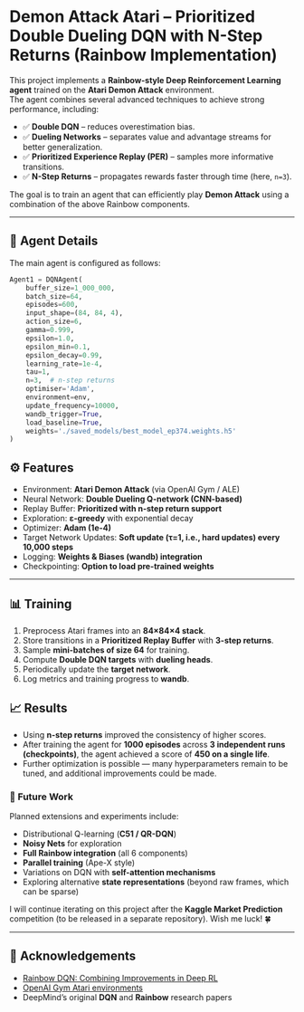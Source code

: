# Demon Attack Atari – Prioritized Double Dueling DQN with N-Step Returns (Rainbow Implementation)

This project implements a **Rainbow-style Deep Reinforcement Learning agent** trained on the **Atari Demon Attack** environment.  
The agent combines several advanced techniques to achieve strong performance, including:

- ✅ **Double DQN** – reduces overestimation bias.  
- ✅ **Dueling Networks** – separates value and advantage streams for better generalization.  
- ✅ **Prioritized Experience Replay (PER)** – samples more informative transitions.  
- ✅ **N-Step Returns** – propagates rewards faster through time (here, `n=3`).  

The goal is to train an agent that can efficiently play **Demon Attack** using a combination of the above Rainbow components.

---

## 🧩 Agent Details

The main agent is configured as follows:

```python
Agent1 = DQNAgent(
    buffer_size=1_000_000,
    batch_size=64,
    episodes=600,
    input_shape=(84, 84, 4),
    action_size=6,
    gamma=0.999,
    epsilon=1.0,
    epsilon_min=0.1,
    epsilon_decay=0.99,
    learning_rate=1e-4,
    tau=1,
    n=3,  # n-step returns
    optimiser='Adam',
    environment=env,
    update_frequency=10000,
    wandb_trigger=True,
    load_baseline=True,
    weights='./saved_models/best_model_ep374.weights.h5'
)
```
## ⚙️ Features

- Environment: **Atari Demon Attack** (via OpenAI Gym / ALE)  
- Neural Network: **Double Dueling Q-network (CNN-based)**  
- Replay Buffer: **Prioritized with n-step return support**  
- Exploration: **ε-greedy** with exponential decay  
- Optimizer: **Adam (1e-4)**  
- Target Network Updates: **Soft update (τ=1, i.e., hard updates) every 10,000 steps**  
- Logging: **Weights & Biases (wandb) integration**  
- Checkpointing: **Option to load pre-trained weights**  

---

## 📊 Training

1. Preprocess Atari frames into an **84×84×4 stack**.  
2. Store transitions in a **Prioritized Replay Buffer** with **3-step returns**.  
3. Sample **mini-batches of size 64** for training.  
4. Compute **Double DQN targets** with **dueling heads**.  
5. Periodically update the **target network**.  
6. Log metrics and training progress to **wandb**.  

## 📈 Results

- Using **n-step returns** improved the consistency of higher scores.  
- After training the agent for **1000 episodes** across **3 independent runs (checkpoints)**, the agent achieved a score of **450 on a single life**.  
- Further optimization is possible — many hyperparameters remain to be tuned, and additional improvements could be made.  

### 🚀 Future Work

Planned extensions and experiments include:

- Distributional Q-learning (**C51 / QR-DQN**)  
- **Noisy Nets** for exploration  
- **Full Rainbow integration** (all 6 components)  
- **Parallel training** (Ape-X style)  
- Variations on DQN with **self-attention mechanisms**  
- Exploring alternative **state representations** (beyond raw frames, which can be sparse)  

I will continue iterating on this project after the **Kaggle Market Prediction** competition (to be released in a separate repository). Wish me luck! 🍀  

---

## 🙌 Acknowledgements

- [Rainbow DQN: Combining Improvements in Deep RL](https://arxiv.org/abs/1710.02298)  
- [OpenAI Gym Atari environments](https://gym.openai.com/)  
- DeepMind’s original **DQN** and **Rainbow** research papers  
